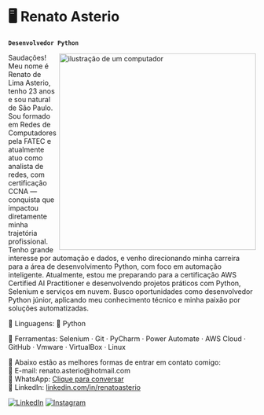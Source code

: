 # 🖥️ Renato Asterio

**`Desenvolvedor Python`**

<img src="https://raw.githubusercontent.com/MicaelliMedeiros/micaellimedeiros/master/image/computer-illustration.png" alt="ilustração de um computador" min-width="400px" max-width="400px" width="400px" align="right">

<p align="left"> 
Saudações! Meu nome é Renato de Lima Asterio, tenho 23 anos e sou natural de São Paulo.
Sou formado em Redes de Computadores pela FATEC e atualmente atuo como analista de redes, com certificação CCNA — conquista que impactou diretamente minha trajetória profissional.
Tenho grande interesse por automação e dados, e venho direcionando minha carreira para a área de desenvolvimento Python, com foco em automação inteligente.
Atualmente, estou me preparando para a certificação AWS Certified AI Practitioner e desenvolvendo projetos práticos com Python, Selenium e serviços em nuvem.
Busco oportunidades como desenvolvedor Python júnior, aplicando meu conhecimento técnico e minha paixão por soluções automatizadas.
</p>

<p align="left">
  🦄 Linguagens: 🐍 Python
</p>

<p align="left">
  💼 Ferramentas: Selenium · Git · PyCharm · Power Automate · AWS Cloud · GitHub · Vmware · VirtualBox · Linux
</p>

<p align="left">
  💌 Abaixo estão as melhores formas de entrar em contato comigo:<br>
  📧 E-mail: renato.asterio@hotmail.com<br>
  📱 WhatsApp: <a href="https://wa.me/5519996234793" target="_blank">Clique para conversar</a><br>
  🔗 LinkedIn: <a href="https://www.linkedin.com/in/renatoasterio" target="_blank">linkedin.com/in/renatoasterio</a>
</p>

<p align="left">
  <a href="#" title="LinkedIn">
  <img src="https://img.shields.io/badge/-Linkedin-0e76a8?style=flat-square&logo=Linkedin&logoColor=white&link=www.linkedin.com/in/renatoasterio" alt="LinkedIn"/></a>
  <a href="#" title="Instagram">
  <img src="https://img.shields.io/badge/-Instagram-DF0174?style=flat-square&labelColor=DF0174&logo=instagram&logoColor=white&link=https://www.instagram.com/renatoasterio/" alt="Instagram"/></a>
</p>
